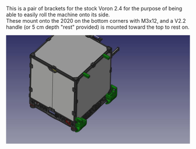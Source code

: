 This is a pair of brackets for the stock Voron 2.4 for the purpose of being able to easily roll the machine onto its side.  
These mount onto the 2020 on the bottom corners with M3x12, and a V2.2 handle (or 5 cm depth "rest" provided) is mounted toward the top to rest on.


![Image 1](vrollers.jpg)

